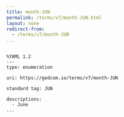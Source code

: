 ```yaml
---
title: month-JUN
permalink: /terms/v7/month-JUN.html
layout: none
redirect-from:
  - /terms/v7/month-JUN
...
```


```

%YAML 1.2
---
type: enumeration

uri: https://gedcom.io/terms/v7/month-JUN

standard tag: JUN

descriptions:
  - June
...

```
